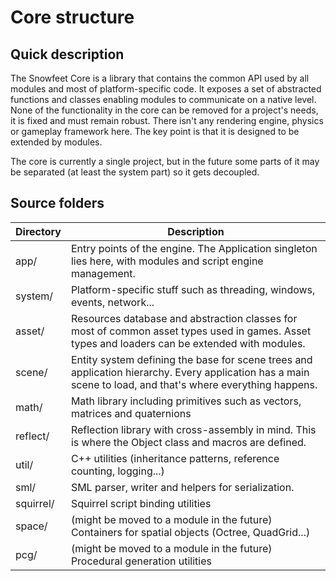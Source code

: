 Core structure
==============

Quick description
---------------------

The Snowfeet Core is a library that contains the common API used by all modules and most of platform-specific code.
It exposes a set of abstracted functions and classes enabling modules to communicate on a native level.
None of the functionality in the core can be removed for a project's needs, it is fixed and must remain robust.
There isn't any rendering engine, physics or gameplay framework here.
The key point is that it is designed to be extended by modules.

The core is currently a single project, but in the future some parts of it
may be separated (at least the system part) so it gets decoupled.


Source folders
-----------------

| Directory | Description |
|-----------|-------------|
| app/      | Entry points of the engine. The Application singleton lies here, with modules and script engine management.|
| system/   | Platform-specific stuff such as threading, windows, events, network... |
| asset/    | Resources database and abstraction classes for most of common asset types used in games. Asset types and loaders can be extended with modules. |
| scene/    | Entity system defining the base for scene trees and application hierarchy. Every application has a main scene to load, and that's where everything happens. |
| math/     | Math library including primitives such as vectors, matrices and quaternions |
| reflect/  | Reflection library with cross-assembly in mind. This is where the Object class and macros are defined. |
| util/     | C++ utilities (inheritance patterns, reference counting, logging...) |
| sml/      | SML parser, writer and helpers for serialization. |
| squirrel/ | Squirrel script binding utilities |
| space/    | (might be moved to a module in the future)  Containers for spatial objects (Octree, QuadGrid...) |
| pcg/      | (might be moved to a module in the future)  Procedural generation utilities |

